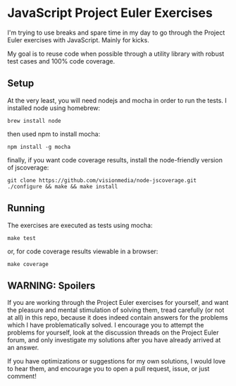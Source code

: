 # JavaScript Project Euler Exercises

I'm trying to use breaks and spare time in my day to go through the Project
Euler exercises with JavaScript. Mainly for kicks.

My goal is to reuse code when possible through a utility library with robust
test cases and 100% code coverage.

## Setup

At the very least, you will need nodejs and mocha in order to run the tests.
I installed node using homebrew:

    brew install node

then used npm to install mocha:

    npm install -g mocha

finally, if you want code coverage results, install the node-friendly
version of jscoverage:

    git clone https://github.com/visionmedia/node-jscoverage.git
    ./configure && make && make install

## Running

The exercises are executed as tests using mocha:

    make test

or, for code coverage results viewable in a browser:

    make coverage

## WARNING: Spoilers
If you are working through the Project Euler exercises for yourself, and want
the pleasure and mental stimulation of solving them, tread carefully (or not
at all) in this repo, because it does indeed contain answers for the problems
which I have problematically solved. I encourage you to attempt the problems
for yourself, look at the discussion threads on the Project Euler forum, and
only investigate my solutions after you have already arrived at an answer.

If you have optimizations or suggestions for my own solutions, I would love to
hear them, and encourage you to open a pull request, issue, or just comment!
